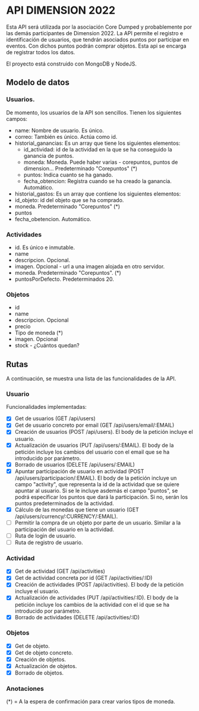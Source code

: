 # API DIMENSION 2022
Esta API será utilizada por la asociación Core Dumped y probablemente por las demás participantes de Dimension 2022. La API permite el registro e identificación de usuarios, que tendrán asociados puntos por participar en eventos. Con dichos puntos podrán comprar objetos. Esta api se encarga de registrar todos los datos.

El proyecto está construido con MongoDB y NodeJS.
## Modelo de datos
### Usuarios.
De momento, los usuarios de la API son sencillos. Tienen los siguientes campos:
- name: Nombre de usuario. Es único.
- correo: También es único. Actúa como id.
- historial_ganancias: Es un array que tiene los siguientes elementos:
  - id_actividad: id de la actividad en la que se ha conseguido la ganancia de puntos.
  - moneda: Moneda. Puede haber varias - corepuntos, puntos de dimension... Predeterminado "Corepuntos" (*)
  - puntos: Indica cuanto se ha ganado.
  - fecha_obtencion: Registra cuando se ha creado la ganancia. Automático.
-  historial_gastos: Es un array que contiene los siguientes elementos:
  - id_objeto: id del objeto que se ha comprado.
  - moneda. Predeterminado "Corepuntos" (*)
  - puntos
  - fecha_obetencion. Automático.
### Actividades
- id. Es único e inmutable.
- name
- descripcion. Opcional.
- imagen. Opcional - url a una imagen alojada en otro servidor.
- moneda. Predeterminado "Corepuntos". (*)
- puntosPorDefecto. Predeterminados 20.
### Objetos
- id
- name
- descripcion. Opcional
- precio
- Tipo de moneda (*)
- imagen. Opcional
- stock - ¿Cuántos quedan?
## Rutas
A continuación, se muestra una lista de las funcionalidades de la API.
### Usuario
Funcionalidades implementadas:
- [x] Get de usuarios (GET /api/users)
- [x] Get de usuario concreto por email (GET /api/users/email/:EMAIL)
- [x] Creación de usuarios (POST /api/users). El body de la petición incluye el usuario.
- [x] Actualización de usuarios (PUT /api/users/:EMAIL). El body de la petición incluye los cambios del usuario con el email que se ha introducido por parámetro.
- [x] Borrado de usuarios (DELETE /api/users/:EMAIL)
- [x] Apuntar participación de usuario en actividad (POST /api/users/participacion/:EMAIL). El body de la petición incluye un campo "activity", que representa la id de la actividad que se quiere apuntar al usuario. Si se le incluye asdemás el campo "puntos", se podrá específicar los puntos que dará la participación. Si no, serán los puntos predeterminados de la actividad.
- [x] Cálculo de las monedas que tiene un usuario (GET /api/users/currency/:CURRENCY/:EMAIL). 
- [ ] Permitir la compra de un objeto por parte de un usuario. Similar a la participación del usuario en la actividad.
- [ ] Ruta de login de usuario.
- [ ] Ruta de registro de usuario.
### Actividad
- [x] Get de actividad (GET /api/activities)
- [x] Get de actividad concreta por id (GET /api/activities/:ID)
- [x] Creación de actividades (POST /api/activities). El body de la petición incluye el usuario.
- [x] Actualización de actividades (PUT /api/activities/:ID). El body de la petición incluye los cambios de la actividad con el id que se ha introducido por parámetro.
- [x] Borrado de actividades (DELETE /api/activities/:ID)
### Objetos
- [x] Get de objeto.
- [x] Get de objeto concreto.
- [x] Creación de objetos.
- [x] Actualización de objetos.
- [x] Borrado de objetos.
### Anotaciones
(*) = A la espera de confirmación para crear varios tipos de moneda.
